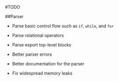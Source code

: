 #TODO

##Parser

- Parse basic control flow such as `if`, `while`, and `for`

- Parse relational operators

- Parse export top-level blocks

- Better parser errors

- Better documentation for the parser

- Fix widespread memory leaks
